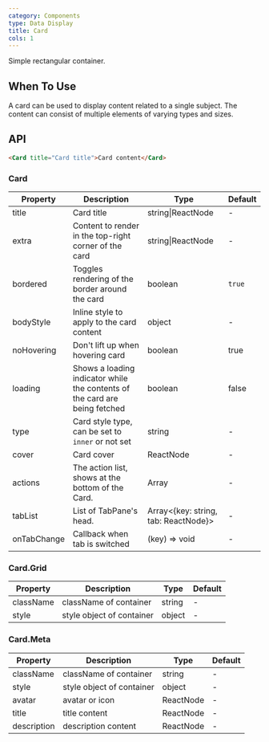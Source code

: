 ```yaml
---
category: Components
type: Data Display
title: Card
cols: 1
---
```


Simple rectangular container.

## When To Use

A card can be used to display content related to a single subject. The content can consist of multiple elements of varying types and sizes.

## API

```html
<Card title="Card title">Card content</Card>
```

### Card

| Property     | Description           | Type     | Default       |
|----------|----------------|----------|--------------|
| title    | Card title | string\|ReactNode   |  -  |
| extra    | Content to render in the top-right corner of the card | string\|ReactNode   | - |
| bordered | Toggles rendering of the border around the card | boolean   |  `true`  |
| bodyStyle | Inline style to apply to the card content | object   |  -  |
| noHovering | Don't lift up when hovering card | boolean | true |
| loading | Shows a loading indicator while the contents of the card are being fetched | boolean   |  false  |
| type | Card style type, can be set to `inner` or not set | string   |  -  |
| cover | Card cover | ReactNode   |  -  |
| actions | The action list, shows at the bottom of the Card. | Array<ReactNode>   |  -  |
| tabList | List of TabPane's head. | Array<{key: string, tab: ReactNode}>   |  -  |
| onTabChange | Callback when tab is switched  | (key) => void   |  -  |

### Card.Grid

Property | Description | Type | Default
---------|-------------|------|---------
className | className of container | string | -
style | style object of container | object | -

### Card.Meta

Property | Description | Type | Default
---------|-------------|------|---------
className | className of container | string | -
style | style object of container | object | -
avatar | avatar or icon | ReactNode | -
title | title content | ReactNode | -
description | description content | ReactNode | -
